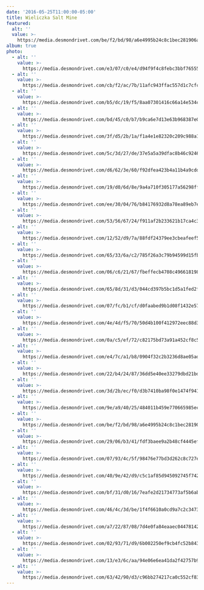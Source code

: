 ```yaml
---
date: '2016-05-25T11:00:00-05:00'
title: Wieliczka Salt Mine
featured:
  alt: ''
  value: >-
    https://media.desmondrivet.com/be/f2/bd/98/a6e4995b24c8c1bec281906a0757d48ba6ce0912c3c0cf2149a635ca.jpg
album: true
photo:
  - alt: ''
    value: >-
      https://media.desmondrivet.com/e3/07/c0/e4/d94f9f4c8febc3bbf765558cba5046173000de9eabb7d16d72956c81.jpg
  - alt: ''
    value: >-
      https://media.desmondrivet.com/cb/f2/ac/7b/11afc943ffac557d1c7cfcd1e429fc9a723f39a0da74272ae90ca001.jpg
  - alt: ''
    value: >-
      https://media.desmondrivet.com/b5/dc/19/f5/8aa07301416c66a14e534cd53147557944e3bff7920917f58dafb01a.jpg
  - alt: ''
    value: >-
      https://media.desmondrivet.com/bd/45/c0/b7/b9ca6e7d13e63b968387e02338068a963c5259eac8e4bddef60d0f02.jpg
  - alt: ''
    value: >-
      https://media.desmondrivet.com/3f/d5/2b/1a/f1a4e1e82320c209c988a10d44605755d4248de7d87c1331cdf3cc68.jpg
  - alt: ''
    value: >-
      https://media.desmondrivet.com/5c/3d/27/de/37e5a5a39dfac8b46c9246cca477561a519e0e4faf86029bfb94f920.jpg
  - alt: ''
    value: >-
      https://media.desmondrivet.com/d6/62/3e/60/f92dfea423b4a11b4a9cdd58faf2b3643f3c20edf496861661c0901c.jpg
  - alt: ''
    value: >-
      https://media.desmondrivet.com/19/d0/6d/8e/9a4a710f305177a56298ffa499da8691ff84e400c75028bf150d38eb.jpg
  - alt: ''
    value: >-
      https://media.desmondrivet.com/ee/30/04/76/b84176932d8a78ea89eb7eb531da5f1784d5f916eea004f64e6a9c19.jpg
  - alt: ''
    value: >-
      https://media.desmondrivet.com/53/56/67/24/f911af2b233621b17ca4c39f7d02e7df843b1a7bd0bca76f3286bc6c.jpg
  - alt: ''
    value: >-
      https://media.desmondrivet.com/12/52/d9/7a/88fdf24379ee3cbeafeef54a4d54e082c5bb27c385e4b6d2cb8aba68.jpg
  - alt: ''
    value: >-
      https://media.desmondrivet.com/65/33/6a/c2/785f26a3c79b94599d15fbf9af2dc5d81a1f682c51bc5ec28ea5f585.jpg
  - alt: ''
    value: >-
      https://media.desmondrivet.com/06/c6/21/67/fbeffecb4708c496618198c969c7201b1d8f4c4237c6ddfd7dca6af8.jpg
  - alt: ''
    value: >-
      https://media.desmondrivet.com/65/8d/31/d3/044cd397b5bc1d5a1fed2f6e009291e32872ce4cf2d5e2f801ec67e2.jpg
  - alt: ''
    value: >-
      https://media.desmondrivet.com/07/fc/b1/cf/d0faabed9b1d08f1432e573cee4c0715ff06b3b699bc25d3bd1f8549.jpg
  - alt: ''
    value: >-
      https://media.desmondrivet.com/4e/4d/f5/70/50d4b100f412972eec88d3bb59abee8efc337be5e63d4b74e6c045d0.jpg
  - alt: ''
    value: >-
      https://media.desmondrivet.com/0a/c5/ef/72/c82175bd73a91a452cf8c5eee8022b236f6b705981b4b605cbce44bd.jpg
  - alt: ''
    value: >-
      https://media.desmondrivet.com/e4/7c/a1/b8/0904f32c2b3236d8ae05ad971c44b121032b9f67b70fefb34cdbee5d.jpg
  - alt: ''
    value: >-
      https://media.desmondrivet.com/22/b4/24/87/36dd5e40ee33279dbd21bd1e027dad61382396c13d2b6a285890620d.jpg
  - alt: ''
    value: >-
      https://media.desmondrivet.com/3d/2b/ec/f0/d3b7410ba98f0e1474f94141da92baca9ad65455474fb72973e527b3.jpg
  - alt: ''
    value: >-
      https://media.desmondrivet.com/9e/a9/40/25/484011b459e770665985ec32c041aeff2edac59a46c7c7de40dc3f2f.jpg
  - alt: ''
    value: >-
      https://media.desmondrivet.com/be/f2/bd/98/a6e4995b24c8c1bec281906a0757d48ba6ce0912c3c0cf2149a635ca.jpg
  - alt: ''
    value: >-
      https://media.desmondrivet.com/29/06/b3/41/fdf3baee9a2b48cf4445efdbf01d138cdcee2c3ead139d5bf11b1ea1.jpg
  - alt: ''
    value: >-
      https://media.desmondrivet.com/07/93/4c/5f/98476e77bd3d262c8c727e98e463995c63af37b836160816e4900180.jpg
  - alt: ''
    value: >-
      https://media.desmondrivet.com/40/9e/42/d9/c5c1af85d945092745f742df2c4418439dfb1ec9ac32f3bfcf191cb7.jpg
  - alt: ''
    value: >-
      https://media.desmondrivet.com/bf/31/d0/16/7eafe2d21734773af5b6ab578c4dd49c532a6058099ffbad619b73bc.jpg
  - alt: ''
    value: >-
      https://media.desmondrivet.com/46/4c/3d/be/1f4f6610a0cd9a7c2c347352df47a10d9e2ca3ff0fe4449ffdc1bfc9.jpg
  - alt: ''
    value: >-
      https://media.desmondrivet.com/a7/22/87/08/7d4e0fa84eaaec04478142f9d072eace0e17db1073989e3282ff8ad8.jpg
  - alt: ''
    value: >-
      https://media.desmondrivet.com/02/93/71/d9/6b002250ef9cb4fc52b843a5852b59152c0a67ff2dc9b096d512c2e6.jpg
  - alt: ''
    value: >-
      https://media.desmondrivet.com/13/e3/6c/aa/94e06e6ea41da2f42757b9e9345f6e440ba6e26d0524c63d83d3430f.jpg
  - alt: ''
    value: >-
      https://media.desmondrivet.com/63/42/90/d3/c96bb274217ca0c552cf833550bc26365de699609b33dd4d0c95c96c.jpg
---
```


